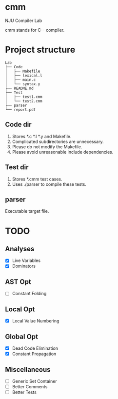 # cmm
NJU Compiler Lab

cmm stands for C-- compiler.

# Project structure

```
Lab
├── Code
│   ├── Makefile
│   ├── lexical.l
│   ├── main.c
│   └── syntax.y
├── README.md
├── Test
│   ├── test1.cmm
│   └── test2.cmm
├── parser
└── report.pdf
```

## Code dir

1. Stores *.c *.l *.y and Makefile.
2. Complicated subdirectories are unnecessary.
3. Please do not modify the Makefile.
4. Please avoid unreasonable include dependencies.

## Test dir

1. Stores *.cmm test cases.
2. Uses ./parser to compile these tests.

## parser

Executable target file.

# TODO

## Analyses

- [X] Live Variables
- [X] Dominators

## AST Opt

- [ ] Constant Folding

## Local Opt

- [X] Local Value Numbering

## Global Opt

- [X] Dead Code Elimination
- [X] Constant Propagation

## Miscellaneous

- [ ] Generic Set Container
- [ ] Better Comments
- [ ] Better Tests